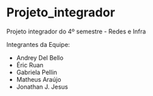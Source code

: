 # Projeto_integrador
Projeto integrador do 4º semestre - Redes e Infra

Integrantes da Equipe: 
- Andrey Del Bello
- Éric Ruan
- Gabriela Pellin
- Matheus Araújo
- Jonathan J. Jesus
